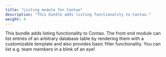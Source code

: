 ```yaml
---
title: "Listing module for Contao"
description: "This bundle adds listing functionality to Contao."
weight: 4
---
```


This bundle adds listing functionality to Contao. The front end module can list entries of an arbitrary database
        table by rendering them with a customizable template and also provides basic filter functionality. You can
        list e.g. team members in a blink of an eye!